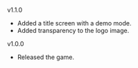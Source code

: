 v1.1.0
- Added a title screen with a demo mode.
- Added transparency to the logo image.

v1.0.0
- Released the game.
